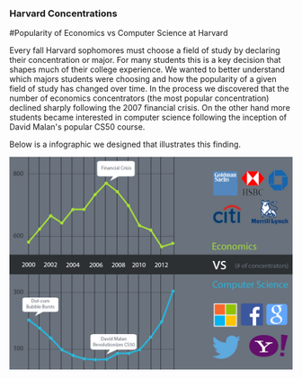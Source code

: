 ### Harvard Concentrations

#Popularity of Economics vs Computer Science at Harvard

Every fall Harvard sophomores must choose a field of study by declaring their concentration or major. For many students this is a key decision that shapes much of their college experience. We wanted to better understand which majors students were choosing and how the popularity of a given field of study has changed over time. In the process we discovered that the number of economics concentrators (the most popular concentration) declined sharply following the 2007 financial crisis. On the other hand more students became interested in computer science following the inception of David Malan's popular CS50 course. 

Below is a infographic we designed that illustrates this finding.

![Economics vs Computer Science Majors](/EconomicsVsComputerScience.jpg?raw=true "Economics vs Computer Science")


